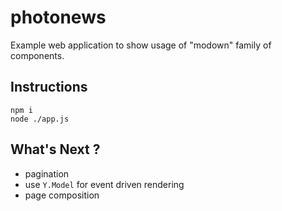 
photonews
=========

Example web application to show usage of "modown" family of components.

## Instructions

    npm i
    node ./app.js


## What's Next ?

- pagination
- use `Y.Model` for event driven rendering
- page composition
